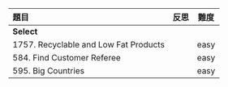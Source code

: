 | 題目 | 反思 | 難度 |
| :-- | --: |:--:|
| **Select** |  |  |
| 1757. Recyclable and Low Fat Products  |  | easy |
| 584. Find Customer Referee  |  | easy |
| 595. Big Countries  |  | easy |
